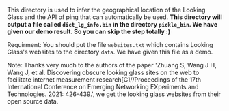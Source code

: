 This directory is used to infer the geographical location of the Looking Glass and the API of ping that can automatically be used.
**This directory will output a file called `dict_lg_info.bin` in the directory `pickle_bin`. We have given our demo result. So you can skip the step totally :)**

Requirment: You should put the file `websites.txt` which contains Looking Glass's websites to the directory `data`. We have given this file as a demo.


Note: Thanks very much to the authors of the paper 'Zhuang S, Wang J H, Wang J, et al. Discovering obscure looking glass sites on the web to facilitate internet measurement research[C]//Proceedings of the 17th International Conference on Emerging Networking EXperiments and Technologies. 2021: 426-439.', we get the looking glass websites from their open source data.
